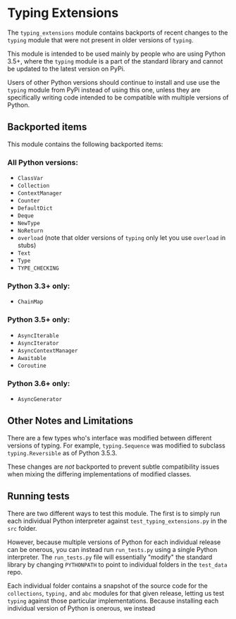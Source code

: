 # Typing Extensions

The `typing_extensions` module contains backports of recent changes
to the `typing` module that were not present in older versions of
`typing`.

This module is intended to be used mainly by people who are using
Python 3.5+, where the `typing` module is a part of the standard
library and cannot be updated to the latest version on PyPi.

Users of other Python versions should continue to install and use
use the `typing` module from PyPi instead of using this one, unless
they are specifically writing code intended to be compatible with
multiple versions of Python.

## Backported items

This module contains the following backported items:

### All Python versions:

- `ClassVar`
- `Collection`
- `ContextManager`
- `Counter`
- `DefaultDict`
- `Deque`
- `NewType`
- `NoReturn`
- `overload` (note that older versions of `typing` only let you use `overload` in stubs)
- `Text`
- `Type`
- `TYPE_CHECKING`

### Python 3.3+ only:

- `ChainMap`

### Python 3.5+ only:

- `AsyncIterable`
- `AsyncIterator`
- `AsyncContextManager`
- `Awaitable`
- `Coroutine`

### Python 3.6+ only:

- `AsyncGenerator`

## Other Notes and Limitations

There are a few types who's interface was modified between different
versions of typing. For example, `typing.Sequence` was modified to
subclass `typing.Reversible` as of Python 3.5.3.

These changes are _not_ backported to prevent subtle compatibility
issues when mixing the differing implementations of modified classes.

## Running tests

There are two different ways to test this module. The first is to simply run
each individual Python interpreter against `test_typing_extensions.py` in the 
`src` folder.

However, because multiple versions of Python for each individual release
can be onerous, you can instead run `run_tests.py` using a single Python
interpreter. The `run_tests.py` file will essentially "modify" the standard
library by changing `PYTHONPATH` to point to individual folders in the 
`test_data` repo.

Each individual folder contains a snapshot of the source code for the 
`collections`, `typing,` and `abc` modules for that given release, letting us
test `typing` against those particular implementations.
Because installing each individual version of Python is onerous, we instead



